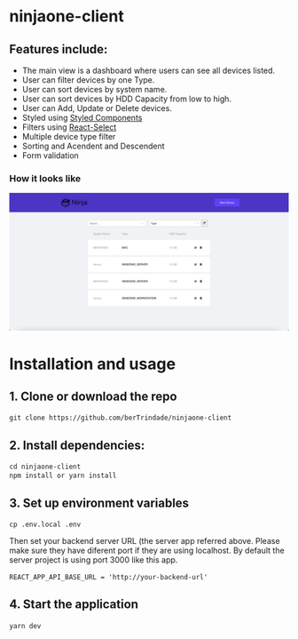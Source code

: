 # ninjaone-client

## Features include:

- The main view is a dashboard where users can see all devices listed.
- User can filter devices by one Type.
- User can sort devices by system name.
- User can sort devices by HDD Capacity from low to high.
- User can Add, Update or Delete devices.
- Styled using [Styled Components](https://styled-components.com/)
- Filters using [React-Select](https://react-select.com/upgrade-guide)
- Multiple device type filter
- Sorting and Acendent and Descendent
- Form validation

### How it looks like 

![screenshot](https://github.com/berTrindade/ninjaone-client/blob/main/src/assets/screenshot.png)

# Installation and usage

## 1. Clone or download the repo

```
git clone https://github.com/berTrindade/ninjaone-client
```

## 2. Install dependencies:

```
cd ninjaone-client
npm install or yarn install
```

## 3. Set up environment variables

```
cp .env.local .env
```

Then set your backend server URL (the server app referred above. Please make sure they have diferent port if they are using localhost. By default the server project is using port 3000 like this app.

```
REACT_APP_API_BASE_URL = 'http://your-backend-url'
```

## 4. Start the application

```
yarn dev
```
